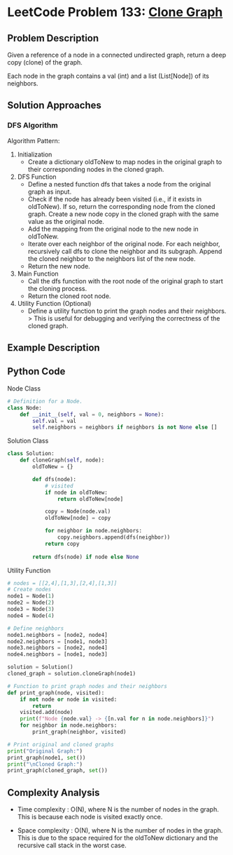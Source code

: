# LeetCode Problem 133: [Clone Graph](https://leetcode.com/problems/clone-graph/description/)
## Problem Description
Given a reference of a node in a connected undirected graph, return a deep copy (clone) of the graph.

Each node in the graph contains a val (int) and a list (List[Node]) of its neighbors.
## Solution Approaches
### DFS Algorithm
Algorithm Pattern:

1. Initialization
    - Create a dictionary oldToNew to map nodes in the original graph to their corresponding nodes in the cloned graph.
2. DFS Function
    - Define a nested function dfs that takes a node from the original graph as input.
    - Check if the node has already been visited (i.e., if it exists in oldToNew). If so, return the corresponding node from the cloned graph.
    Create a new node copy in the cloned graph with the same value as the original node.
    - Add the mapping from the original node to the new node in oldToNew.
    - Iterate over each neighbor of the original node. For each neighbor, recursively call dfs to clone the neighbor and its subgraph. Append the cloned neighbor to the neighbors list of the new node.
    - Return the new node.
3. Main Function
    - Call the dfs function with the root node of the original graph to start the cloning process.
    - Return the cloned root node.
4. Utility Function (Optional)
    - Define a utility function to print the graph nodes and their neighbors. > This is useful for debugging and verifying the correctness of the cloned graph.
## Example Description

## Python Code
Node Class
```python
# Definition for a Node.
class Node:
    def __init__(self, val = 0, neighbors = None):
        self.val = val
        self.neighbors = neighbors if neighbors is not None else []
```
Solution Class
```python
class Solution:
    def cloneGraph(self, node):
        oldToNew = {}

        def dfs(node):
            # visited
            if node in oldToNew:
                return oldToNew[node]

            copy = Node(node.val)
            oldToNew[node] = copy

            for neighbor in node.neighbors:
                copy.neighbors.append(dfs(neighbor))
            return copy
        
        return dfs(node) if node else None
```
Utility Function
```python
# nodes = [[2,4],[1,3],[2,4],[1,3]]
# Create nodes
node1 = Node(1)
node2 = Node(2)
node3 = Node(3)
node4 = Node(4)

# Define neighbors
node1.neighbors = [node2, node4]
node2.neighbors = [node1, node3]
node3.neighbors = [node2, node4]
node4.neighbors = [node1, node3]

solution = Solution()
cloned_graph = solution.cloneGraph(node1)

# Function to print graph nodes and their neighbors
def print_graph(node, visited):
    if not node or node in visited:
        return
    visited.add(node)
    print(f"Node {node.val} -> {[n.val for n in node.neighbors]}")
    for neighbor in node.neighbors:
        print_graph(neighbor, visited)

# Print original and cloned graphs
print("Original Graph:")
print_graph(node1, set())
print("\nCloned Graph:")
print_graph(cloned_graph, set())
```
## Complexity Analysis
- Time complexity : O(N), where N is the number of nodes in the graph. This is because each node is visited exactly once.

- Space complexity : O(N), where N is the number of nodes in the graph. This is due to the space required for the oldToNew dictionary and the recursive call stack in the worst case.